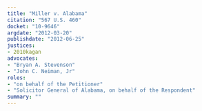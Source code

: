 ```yaml
---
title: "Miller v. Alabama"
citation: "567 U.S. 460"
docket: "10-9646"
argdate: "2012-03-20"
publishdate: "2012-06-25"
justices:
- 2010kagan
advocates:
- "Bryan A. Stevenson"
- "John C. Neiman, Jr"
roles:
- "on behalf of the Petitioner"
- "Solicitor General of Alabama, on behalf of the Respondent"
summary: ""
---
```


